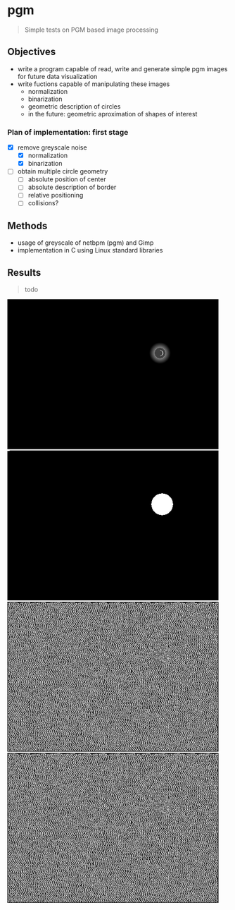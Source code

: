 # pgm
> Simple tests on PGM based image processing

## Objectives

* write a program capable of read, write and generate simple pgm images for future data visualization
* write fuctions capable of manipulating these images
  * normalization
  * binarization
  * geometric description of circles
  * in the future: geometric aproximation of shapes of interest

### Plan of implementation: first stage
  -[x] remove greyscale noise
    - [x] normalization
    - [x] binarization
  - [ ] obtain multiple circle geometry
    - [ ] absolute position of center
    - [ ] absolute description of border
    - [ ] relative positioning
    - [ ] collisions?

## Methods
  * usage of greyscale of netbpm (pgm) and Gimp
  * implementation in C using Linux standard libraries

## Results
  
  > todo

![Input 1](img/in.png)
![Input 1](img/in2.png)
![Input 1](img/in3.png)
![Input 1](img/in3.png)
